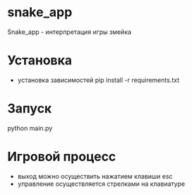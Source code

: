 # snake_app
Snake_app - интерпретация игры змейка

# Установка
- установка зависимостей
pip install -r requirements.txt

# Запуск
python main.py
# Игровой процесс
- выход можно осуществить нажатием клавиши esc
- управление осуществляется стрелками на клавиатуре
